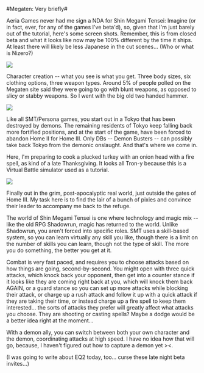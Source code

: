 #Megaten: Very briefly#

Aeria Games never had me sign a NDA for Shin Megami Tensei: Imagine (or in fact, ever, for any of the games I've beta'd), so, given that I'm just barely out of the tutorial, here's some screen shots. Remember, this is from closed beta and what it looks like now may be 100% different by the time it ships. At least there will likely be less Japanese in the cut scenes... (Who or what is Nizero?)

![](http://westkarana.com/wp-content/uploads/2008/12/imagineclient-2008-12-03-00-57-14-20.jpg)

Character creation -- what you see is what you get. Three body sizes, six clothing options, three weapon types. Around 5% of people polled on the Megaten site said they were going to go with blunt weapons, as opposed to slicy or stabby weapons. So I went with the big old two handed hammer.

![](http://westkarana.com/wp-content/uploads/2008/12/imagineclient-2008-12-03-06-58-44-17.jpg)

Like all SMT/Persona games, you start out in a Tokyo that has been destroyed by demons. The remaining residents of Tokyo keep falling back more fortified positions, and at the start of the game, have been forced to abandon Home II for Home III. Only DBs -- Demon Busters -- can possibly take back Tokyo from the demonic onslaught. And that's where we come in.

Here, I'm preparing to cook a plucked turkey with an onion head with a fire spell, as kind of a late Thanksgiving. It looks all Tron-y because this is a Virtual Battle simulator used as a tutorial.

![](http://westkarana.com/wp-content/uploads/2008/12/imagineclient-2008-12-03-07-10-14-69.jpg)

Finally out in the grim, post-apocalyptic real world, just outside the gates of Home III. My task here is to find the lair of a bunch of pixies and convince their leader to accompany me back to the refuge.

The world of Shin Megami Tensei is one where technology and magic mix -- like the old RPG Shadowrun, magic has returned to the world. Unlike Shadowrun, you aren't forced into specific roles. SMT uses a skill-based system, so you can learn virtually any skill you like, though there is a limit on the number of skills you can learn, though not the type of skill. The more you do something, the better you get at it.

Combat is very fast paced, and requires you to choose attacks based on how things are going, second-by-second. You might open with three quick attacks, which knock back your opponent, then get into a counter stance if it looks like they are coming right back at you, which will knock them back AGAIN, or a guard stance so you can set up more attacks while blocking their attack, or charge up a rush attack and follow it up with a quick attack if they are taking their time, or instead charge up a fire spell to keep them interested... the sorts of attacks they prefer will greatly affect what attacks you choose. They are shooting or casting spells? Maybe a dodge would be a better idea right at the moment...

With a demon ally, you can switch between both your own character and the demon, coordinating attacks at high speed. I have no idea how that will go, because, I haven't figured out how to capture a demon yet ><.

(I was going to write about EQ2 today, too... curse these late night beta invites...)

